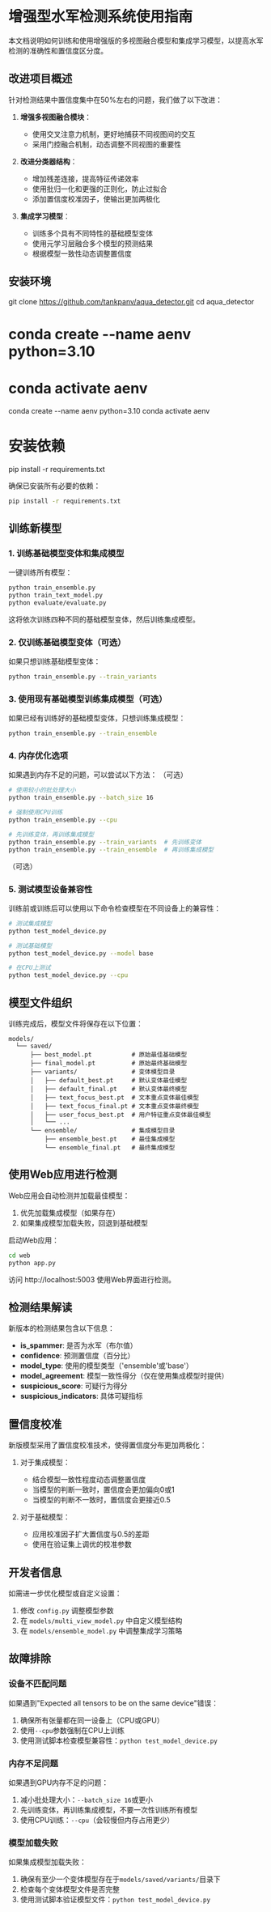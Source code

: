 # 增强型水军检测系统使用指南

本文档说明如何训练和使用增强版的多视图融合模型和集成学习模型，以提高水军检测的准确性和置信度区分度。

## 改进项目概述

针对检测结果中置信度集中在50%左右的问题，我们做了以下改进：

1. **增强多视图融合模块**：
   - 使用交叉注意力机制，更好地捕获不同视图间的交互
   - 采用门控融合机制，动态调整不同视图的重要性

2. **改进分类器结构**：
   - 增加残差连接，提高特征传递效率
   - 使用批归一化和更强的正则化，防止过拟合
   - 添加置信度校准因子，使输出更加两极化

3. **集成学习模型**：
   - 训练多个具有不同特性的基础模型变体
   - 使用元学习层融合多个模型的预测结果
   - 根据模型一致性动态调整置信度

## 安装环境
git clone https://github.com/tankpanv/aqua_detector.git
cd aqua_detector
# conda create --name aenv python=3.10
# conda activate aenv
conda create --name aenv python=3.10
 conda activate aenv
# 安装依赖
pip install -r requirements.txt

确保已安装所有必要的依赖：

```bash
pip install -r requirements.txt
```

## 训练新模型

### 1. 训练基础模型变体和集成模型

一键训练所有模型：

```bash
python train_ensemble.py
python train_text_model.py
python evaluate/evaluate.py
```

这将依次训练四种不同的基础模型变体，然后训练集成模型。

### 2. 仅训练基础模型变体（可选）

如果只想训练基础模型变体：

```bash
python train_ensemble.py --train_variants
```

### 3. 使用现有基础模型训练集成模型（可选）

如果已经有训练好的基础模型变体，只想训练集成模型：

```bash
python train_ensemble.py --train_ensemble
```

### 4. 内存优化选项

如果遇到内存不足的问题，可以尝试以下方法：
（可选）
```bash
# 使用较小的批处理大小
python train_ensemble.py --batch_size 16

# 强制使用CPU训练
python train_ensemble.py --cpu

# 先训练变体，再训练集成模型
python train_ensemble.py --train_variants  # 先训练变体
python train_ensemble.py --train_ensemble  # 再训练集成模型
```
（可选）
### 5. 测试模型设备兼容性

训练前或训练后可以使用以下命令检查模型在不同设备上的兼容性：

```bash
# 测试集成模型
python test_model_device.py

# 测试基础模型
python test_model_device.py --model base

# 在CPU上测试
python test_model_device.py --cpu
```

## 模型文件组织

训练完成后，模型文件将保存在以下位置：

```
models/
  └── saved/
      ├── best_model.pt           # 原始最佳基础模型
      ├── final_model.pt          # 原始最终基础模型
      ├── variants/               # 变体模型目录
      │   ├── default_best.pt     # 默认变体最佳模型
      │   ├── default_final.pt    # 默认变体最终模型
      │   ├── text_focus_best.pt  # 文本重点变体最佳模型
      │   ├── text_focus_final.pt # 文本重点变体最终模型
      │   ├── user_focus_best.pt  # 用户特征重点变体最佳模型
      │   └── ...
      └── ensemble/               # 集成模型目录
          ├── ensemble_best.pt    # 最佳集成模型
          └── ensemble_final.pt   # 最终集成模型
```

## 使用Web应用进行检测

Web应用会自动检测并加载最佳模型：
1. 优先加载集成模型（如果存在）
2. 如果集成模型加载失败，回退到基础模型

启动Web应用：

```bash
cd web
python app.py
```

访问 http://localhost:5003 使用Web界面进行检测。

## 检测结果解读

新版本的检测结果包含以下信息：

- **is_spammer**: 是否为水军（布尔值）
- **confidence**: 预测置信度（百分比）
- **model_type**: 使用的模型类型（'ensemble'或'base'）
- **model_agreement**: 模型一致性得分（仅在使用集成模型时提供）
- **suspicious_score**: 可疑行为得分
- **suspicious_indicators**: 具体可疑指标

## 置信度校准

新版模型采用了置信度校准技术，使得置信度分布更加两极化：

1. 对于集成模型：
   - 结合模型一致性程度动态调整置信度
   - 当模型的判断一致时，置信度会更加偏向0或1
   - 当模型的判断不一致时，置信度会更接近0.5

2. 对于基础模型：
   - 应用校准因子扩大置信度与0.5的差距
   - 使用在验证集上调优的校准参数

## 开发者信息

如需进一步优化模型或自定义设置：

1. 修改 `config.py` 调整模型参数
2. 在 `models/multi_view_model.py` 中自定义模型结构
3. 在 `models/ensemble_model.py` 中调整集成学习策略

## 故障排除

### 设备不匹配问题

如果遇到"Expected all tensors to be on the same device"错误：

1. 确保所有张量都在同一设备上（CPU或GPU）
2. 使用`--cpu`参数强制在CPU上训练
3. 使用测试脚本检查模型兼容性：`python test_model_device.py`

### 内存不足问题

如果遇到GPU内存不足的问题：

1. 减小批处理大小：`--batch_size 16`或更小
2. 先训练变体，再训练集成模型，不要一次性训练所有模型
3. 使用CPU训练：`--cpu`（会较慢但内存占用更少）

### 模型加载失败

如果集成模型加载失败：

1. 确保有至少一个变体模型存在于`models/saved/variants/`目录下
2. 检查每个变体模型文件是否完整
3. 使用测试脚本验证模型文件：`python test_model_device.py` 